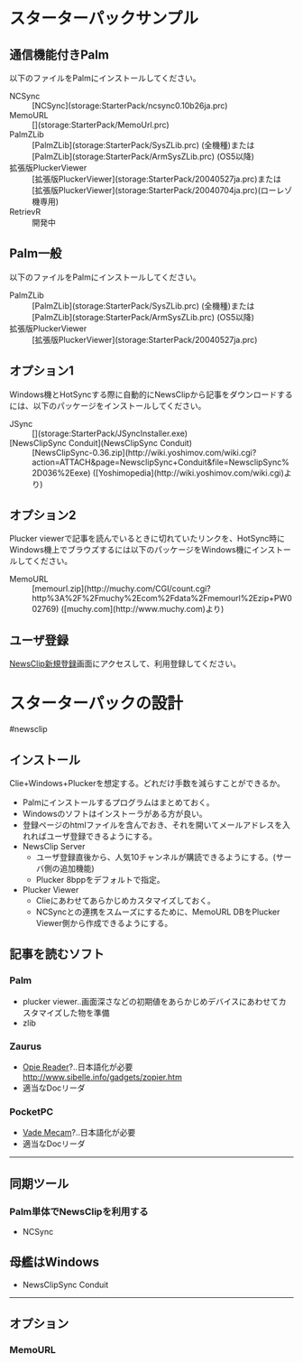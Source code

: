 
# スターターパックサンプル


## 通信機能付きPalm

以下のファイルをPalmにインストールしてください。

<dl>
  <dt>NCSync</dt><dd>[NCSync](storage:StarterPack/ncsync0.10b26ja.prc)
</dd>
  <dt>MemoURL</dt><dd>[](storage:StarterPack/MemoUrl.prc)
</dd>
  <dt>PalmZLib</dt><dd>[PalmZLib](storage:StarterPack/SysZLib.prc) (全機種)または[PalmZLib](storage:StarterPack/ArmSysZLib.prc) (OS5以降)
</dd>
  <dt>拡張版PluckerViewer</dt><dd>[拡張版PluckerViewer](storage:StarterPack/20040527ja.prc)または [拡張版PluckerViewer](storage:StarterPack/20040704ja.prc)(ローレゾ機専用)
</dd>
  <dt>RetrievR</dt><dd>開発中
</dd>
</dl>

## Palm一般

以下のファイルをPalmにインストールしてください。

<dl>
  <dt>PalmZLib</dt><dd>[PalmZLib](storage:StarterPack/SysZLib.prc) (全機種)または[PalmZLib](storage:StarterPack/ArmSysZLib.prc) (OS5以降)
</dd>
  <dt>拡張版PluckerViewer</dt><dd>[拡張版PluckerViewer](storage:StarterPack/20040527ja.prc)
</dd>
</dl>

## オプション1

Windows機とHotSyncする際に自動的にNewsClipから記事をダウンロードするには、以下のパッケージをインストールしてください。

<dl>
  <dt>JSync</dt><dd>[](storage:StarterPack/JSyncInstaller.exe)
</dd>
  <dt>[NewsClipSync Conduit](NewsClipSync Conduit)</dt><dd>[NewsClipSync-0.36.zip](http://wiki.yoshimov.com/wiki.cgi?action=ATTACH&page=NewsclipSync+Conduit&file=NewsclipSync%2D036%2Eexe) ([Yoshimopedia](http://wiki.yoshimov.com/wiki.cgi)より)
</dd>
</dl>

## オプション2

Plucker viewerで記事を読んでいるときに切れていたリンクを、HotSync時にWindows機上でブラウズするには以下のパッケージをWindows機にインストールしてください。

<dl>
  <dt>MemoURL</dt><dd>[memourl.zip](http://muchy.com/CGI/count.cgi?http%3A%2F%2Fmuchy%2Ecom%2Fdata%2Fmemourl%2Ezip+PW002769) ([muchy.com](http://www.muchy.com)より)
</dd>
</dl>

## ユーザ登録

[NewsClip新規登録](http://newsclip.chem.nagoya-u.ac.jp/cgi-bin/newsclip.cgi?Register=1)画面にアクセスして、利用登録してください。


# スターターパックの設計

#newsclip


## インストール

Clie+Windows+Pluckerを想定する。どれだけ手数を減らすことができるか。

* Palmにインストールするプログラムはまとめておく。
* Windowsのソフトはインストーラがある方が良い。
* 登録ページのhtmlファイルを含んでおき、それを開いてメールアドレスを入れればユーザ登録できるようにする。
* NewsClip Server
   * ユーザ登録直後から、人気10チャンネルが購読できるようにする。(サーバ側の追加機能)
   * Plucker 8bppをデフォルトで指定。
* Plucker Viewer
   * Clieにあわせてあらかじめカスタマイズしておく。
   * NCSyncとの連携をスムーズにするために、MemoURL DBをPlucker Viewer側から作成できるようにする。



## 記事を読むソフト


### Palm

* plucker viewer..画面深さなどの初期値をあらかじめデバイスにあわせてカスタマイズした物を準備
* zlib

### Zaurus

* [Opie Reader](http://www.timwentford.uklinux.net/)?..日本語化が必要 http://www.sibelle.info/gadgets/zopier.htm
* 適当なDocリーダ

### PocketPC

* [Vade Mecam](http://sourceforge.net/projects/vade-mecum)?..日本語化が必要
* 適当なDocリーダ
----


## 同期ツール


### Palm単体でNewsClipを利用する

* NCSync

## 母艦はWindows

* NewsClipSync Conduit
----


## オプション


### MemoURL



[](storage:StarterPack/MemoUrl.prc)

[](storage:StarterPack/JSyncInstaller.exe)







